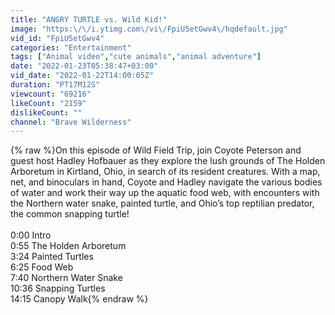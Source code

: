 ```yaml
---
title: "ANGRY TURTLE vs. Wild Kid!"
image: "https:\/\/i.ytimg.com\/vi\/FpiU5etGwv4\/hqdefault.jpg"
vid_id: "FpiU5etGwv4"
categories: "Entertainment"
tags: ["Animal video","cute animals","animal adventure"]
date: "2022-01-23T05:38:47+03:00"
vid_date: "2022-01-22T14:00:05Z"
duration: "PT17M12S"
viewcount: "69216"
likeCount: "2159"
dislikeCount: ""
channel: "Brave Wilderness"
---
```

{% raw %}On this episode of Wild Field Trip, join Coyote Peterson and guest host Hadley Hofbauer as they explore the lush grounds of The Holden Arboretum in Kirtland, Ohio, in search of its resident creatures. With a map, net, and binoculars in hand, Coyote and Hadley navigate the various bodies of water and work their way up the aquatic food web, with encounters with the Northern water snake, painted turtle, and Ohio’s top reptilian predator, the common snapping turtle!<br /><br />0:00 Intro<br />0:55 The Holden Arboretum<br />3:24 Painted Turtles<br />6:25 Food Web<br />7:40 Northern Water Snake<br />10:36 Snapping Turtles<br />14:15 Canopy Walk{% endraw %}
